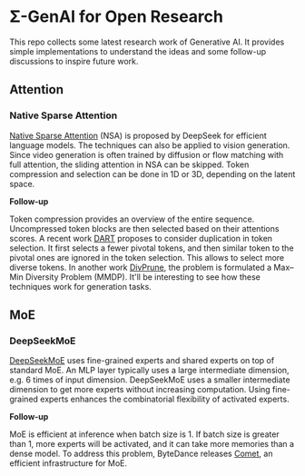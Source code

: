 # Σ-GenAI for Open Research

This repo collects some latest research work of Generative AI. It provides simple implementations to understand the ideas and some follow-up discussions to inspire future work.

## Attention

### Native Sparse Attention

[Native Sparse Attention](https://arxiv.org/abs/2502.11089) (NSA) is proposed by DeepSeek for efficient language models. The techniques can also be applied to vision generation. Since video generation is often trained by diffusion or flow matching with full attention, the sliding attention in NSA can be skipped. Token compression and selection can be done in 1D or 3D, depending on the latent space.

**Follow-up**

Token compression provides an overview of the entire sequence. Uncompressed token blocks are then selected based on their attentions scores. A recent work [DART](https://www.arxiv.org/abs/2502.11494) proposes to consider duplication in token selection. It first selects a fewer pivotal tokens, and then similar token to the pivotal ones are ignored in the token selection. This allows to select more diverse tokens. In another work [DivPrune](https://arxiv.org/abs/2503.02175), the problem is formulated a Max–Min Diversity Problem (MMDP). It'll be interesting to see how these techniques work for generation tasks.

## MoE

### DeepSeekMoE

[DeepSeekMoE](https://arxiv.org/pdf/2401.06066) uses fine-grained experts and shared experts on top of standard MoE. An MLP layer typically uses a large intermediate dimension, e.g. 6 times of input dimension. DeepSeekMoE uses a smaller intermediate dimension to get more experts without increasing computation. Using fine-grained experts enhances the combinatorial flexibility of activated experts.

**Follow-up**

MoE is efficient at inference when batch size is 1. If batch size is greater than 1, more experts will be activated, and it can take more memories than a dense model. To address this problem, ByteDance releases [Comet](https://arxiv.org/pdf/2502.19811), an efficient infrastructure for MoE.